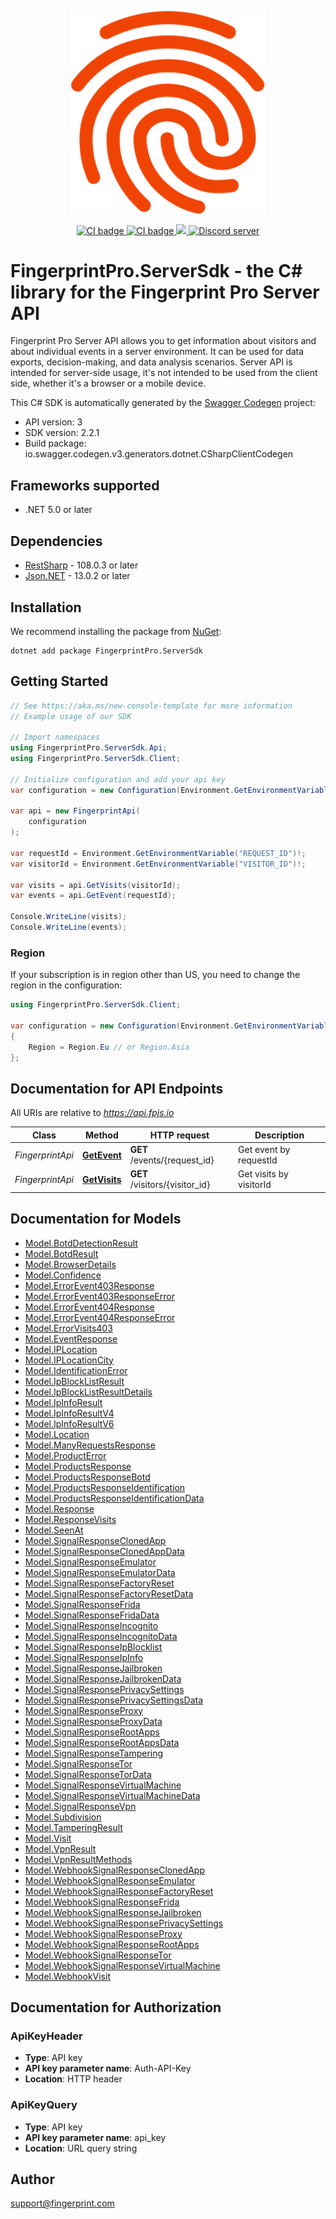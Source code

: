 <p align="center">
    <a href="https://fingerprint.com">
        <picture>
            <source media="(prefers-color-scheme: dark)" srcset="https://raw.githubusercontent.com/fingerprintjs/fingerprint-pro-server-api-dotnet-sdk/main/res/logo_light.svg" />
            <source media="(prefers-color-scheme: light)" srcset="https://raw.githubusercontent.com/fingerprintjs/fingerprint-pro-server-api-dotnet-sdk/main/res/logo_dark.svg" />
            <img src="https://raw.githubusercontent.com/fingerprintjs/fingerprint-pro-server-api-dotnet-sdk/main/res/logo_dark.svg" alt="Fingerprint logo" width="312px" />
        </picture>
    </a>
</p>
<p align="center">
    <a href="https://github.com/fingerprintjs/fingerprint-pro-server-api-dotnet-sdk/actions/workflows/release.yml">
        <img src="https://github.com/fingerprintjs/fingerprint-pro-server-api-dotnet-sdk/actions/workflows/release.yml/badge.svg" alt="CI badge" />
    </a>
    <a href="https://github.com/fingerprintjs/fingerprint-pro-server-api-dotnet-sdk/actions/workflows/tests.yml">
        <img src="https://github.com/fingerprintjs/fingerprint-pro-server-api-dotnet-sdk/actions/workflows/tests.yml/badge.svg" alt="CI badge" />
    </a>
    <a href="https://opensource.org/licenses/MIT">
        <img src="https://img.shields.io/:license-mit-blue.svg?style=flat"/>
    </a>
    <a href="https://discord.gg/39EpE2neBg">
        <img src="https://img.shields.io/discord/852099967190433792?style=logo&label=Discord&logo=Discord&logoColor=white" alt="Discord server">
    </a>
</p>

# FingerprintPro.ServerSdk - the C# library for the Fingerprint Pro Server API

Fingerprint Pro Server API allows you to get information about visitors and about individual events in a server environment. It can be used for data exports, decision-making, and data analysis scenarios. Server API is intended for server-side usage, it's not intended to be used from the client side, whether it's a browser or a mobile device. 

This C# SDK is automatically generated by the [Swagger Codegen](https://github.com/swagger-api/swagger-codegen) project:

- API version: 3
- SDK version: 2.2.1
- Build package: io.swagger.codegen.v3.generators.dotnet.CSharpClientCodegen

<a name="frameworks-supported"></a>
## Frameworks supported
- .NET 5.0 or later

<a name="dependencies"></a>
## Dependencies
- [RestSharp](https://www.nuget.org/packages/RestSharp) - 108.0.3 or later
- [Json.NET](https://www.nuget.org/packages/Newtonsoft.Json/) - 13.0.2 or later

<a name="installation"></a>
## Installation

We recommend installing the package from [NuGet](https://docs.nuget.org/consume/installing-nuget):
```shell
dotnet add package FingerprintPro.ServerSdk
```

<a name="getting-started"></a>
## Getting Started

```csharp
// See https://aka.ms/new-console-template for more information
// Example usage of our SDK

// Import namespaces
using FingerprintPro.ServerSdk.Api;
using FingerprintPro.ServerSdk.Client;

// Initialize configuration and add your api key
var configuration = new Configuration(Environment.GetEnvironmentVariable("API_KEY")!);

var api = new FingerprintApi(
    configuration
);

var requestId = Environment.GetEnvironmentVariable("REQUEST_ID")!;
var visitorId = Environment.GetEnvironmentVariable("VISITOR_ID")!;

var visits = api.GetVisits(visitorId);
var events = api.GetEvent(requestId);

Console.WriteLine(visits);
Console.WriteLine(events);
```

### Region

If your subscription is in region other than US, you need to change the region in the configuration:

```csharp
using FingerprintPro.ServerSdk.Client;

var configuration = new Configuration(Environment.GetEnvironmentVariable("API_KEY")!)
{
    Region = Region.Eu // or Region.Asia
};
```

<a name="documentation-for-api-endpoints"></a>
## Documentation for API Endpoints

All URIs are relative to *https://api.fpjs.io*

Class | Method | HTTP request | Description
------------ | ------------- | ------------- | -------------
*FingerprintApi* | [**GetEvent**](docs/FingerprintApi.md#getevent) | **GET** /events/{request_id} | Get event by requestId
*FingerprintApi* | [**GetVisits**](docs/FingerprintApi.md#getvisits) | **GET** /visitors/{visitor_id} | Get visits by visitorId

<a name="documentation-for-models"></a>
## Documentation for Models

 - [Model.BotdDetectionResult](docs/BotdDetectionResult.md)
 - [Model.BotdResult](docs/BotdResult.md)
 - [Model.BrowserDetails](docs/BrowserDetails.md)
 - [Model.Confidence](docs/Confidence.md)
 - [Model.ErrorEvent403Response](docs/ErrorEvent403Response.md)
 - [Model.ErrorEvent403ResponseError](docs/ErrorEvent403ResponseError.md)
 - [Model.ErrorEvent404Response](docs/ErrorEvent404Response.md)
 - [Model.ErrorEvent404ResponseError](docs/ErrorEvent404ResponseError.md)
 - [Model.ErrorVisits403](docs/ErrorVisits403.md)
 - [Model.EventResponse](docs/EventResponse.md)
 - [Model.IPLocation](docs/IPLocation.md)
 - [Model.IPLocationCity](docs/IPLocationCity.md)
 - [Model.IdentificationError](docs/IdentificationError.md)
 - [Model.IpBlockListResult](docs/IpBlockListResult.md)
 - [Model.IpBlockListResultDetails](docs/IpBlockListResultDetails.md)
 - [Model.IpInfoResult](docs/IpInfoResult.md)
 - [Model.IpInfoResultV4](docs/IpInfoResultV4.md)
 - [Model.IpInfoResultV6](docs/IpInfoResultV6.md)
 - [Model.Location](docs/Location.md)
 - [Model.ManyRequestsResponse](docs/ManyRequestsResponse.md)
 - [Model.ProductError](docs/ProductError.md)
 - [Model.ProductsResponse](docs/ProductsResponse.md)
 - [Model.ProductsResponseBotd](docs/ProductsResponseBotd.md)
 - [Model.ProductsResponseIdentification](docs/ProductsResponseIdentification.md)
 - [Model.ProductsResponseIdentificationData](docs/ProductsResponseIdentificationData.md)
 - [Model.Response](docs/Response.md)
 - [Model.ResponseVisits](docs/ResponseVisits.md)
 - [Model.SeenAt](docs/SeenAt.md)
 - [Model.SignalResponseClonedApp](docs/SignalResponseClonedApp.md)
 - [Model.SignalResponseClonedAppData](docs/SignalResponseClonedAppData.md)
 - [Model.SignalResponseEmulator](docs/SignalResponseEmulator.md)
 - [Model.SignalResponseEmulatorData](docs/SignalResponseEmulatorData.md)
 - [Model.SignalResponseFactoryReset](docs/SignalResponseFactoryReset.md)
 - [Model.SignalResponseFactoryResetData](docs/SignalResponseFactoryResetData.md)
 - [Model.SignalResponseFrida](docs/SignalResponseFrida.md)
 - [Model.SignalResponseFridaData](docs/SignalResponseFridaData.md)
 - [Model.SignalResponseIncognito](docs/SignalResponseIncognito.md)
 - [Model.SignalResponseIncognitoData](docs/SignalResponseIncognitoData.md)
 - [Model.SignalResponseIpBlocklist](docs/SignalResponseIpBlocklist.md)
 - [Model.SignalResponseIpInfo](docs/SignalResponseIpInfo.md)
 - [Model.SignalResponseJailbroken](docs/SignalResponseJailbroken.md)
 - [Model.SignalResponseJailbrokenData](docs/SignalResponseJailbrokenData.md)
 - [Model.SignalResponsePrivacySettings](docs/SignalResponsePrivacySettings.md)
 - [Model.SignalResponsePrivacySettingsData](docs/SignalResponsePrivacySettingsData.md)
 - [Model.SignalResponseProxy](docs/SignalResponseProxy.md)
 - [Model.SignalResponseProxyData](docs/SignalResponseProxyData.md)
 - [Model.SignalResponseRootApps](docs/SignalResponseRootApps.md)
 - [Model.SignalResponseRootAppsData](docs/SignalResponseRootAppsData.md)
 - [Model.SignalResponseTampering](docs/SignalResponseTampering.md)
 - [Model.SignalResponseTor](docs/SignalResponseTor.md)
 - [Model.SignalResponseTorData](docs/SignalResponseTorData.md)
 - [Model.SignalResponseVirtualMachine](docs/SignalResponseVirtualMachine.md)
 - [Model.SignalResponseVirtualMachineData](docs/SignalResponseVirtualMachineData.md)
 - [Model.SignalResponseVpn](docs/SignalResponseVpn.md)
 - [Model.Subdivision](docs/Subdivision.md)
 - [Model.TamperingResult](docs/TamperingResult.md)
 - [Model.Visit](docs/Visit.md)
 - [Model.VpnResult](docs/VpnResult.md)
 - [Model.VpnResultMethods](docs/VpnResultMethods.md)
 - [Model.WebhookSignalResponseClonedApp](docs/WebhookSignalResponseClonedApp.md)
 - [Model.WebhookSignalResponseEmulator](docs/WebhookSignalResponseEmulator.md)
 - [Model.WebhookSignalResponseFactoryReset](docs/WebhookSignalResponseFactoryReset.md)
 - [Model.WebhookSignalResponseFrida](docs/WebhookSignalResponseFrida.md)
 - [Model.WebhookSignalResponseJailbroken](docs/WebhookSignalResponseJailbroken.md)
 - [Model.WebhookSignalResponsePrivacySettings](docs/WebhookSignalResponsePrivacySettings.md)
 - [Model.WebhookSignalResponseProxy](docs/WebhookSignalResponseProxy.md)
 - [Model.WebhookSignalResponseRootApps](docs/WebhookSignalResponseRootApps.md)
 - [Model.WebhookSignalResponseTor](docs/WebhookSignalResponseTor.md)
 - [Model.WebhookSignalResponseVirtualMachine](docs/WebhookSignalResponseVirtualMachine.md)
 - [Model.WebhookVisit](docs/WebhookVisit.md)

<a name="documentation-for-authorization"></a>
## Documentation for Authorization

<a name="ApiKeyHeader"></a>
### ApiKeyHeader

- **Type**: API key
- **API key parameter name**: Auth-API-Key
- **Location**: HTTP header
        
<a name="ApiKeyQuery"></a>
### ApiKeyQuery

- **Type**: API key
- **API key parameter name**: api_key
- **Location**: URL query string
        

<a name="Author"></a>
## Author
<a href="mailto:support@fingerprint.com">support@fingerprint.com</a>
